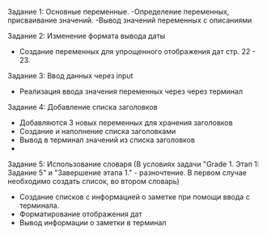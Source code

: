 Задание 1: Основные переменные.
-Определение переменных, присваивание значений.
-Вывод значений переменных с описаниями

Задание 2: Изменение формата вывода даты
- Создание переменных для упрощенного отображения дат стр. 22 - 23.

Задание 3: Ввод данных через input
- Реализация ввода значения переменных через через терминал

Задание 4: Добавление списка заголовков
- Добавляются 3 новых переменных для хранения заголовков
- Создание и наполнение списка заголовками
- Вывод в терминал значений из списка заголовков
- 
Задание 5: Использование словаря (В условиях задачи "Grade 1. Этап 1: Задание 5" и "Завершение этапа 1." - разночтение. В первом случае необходимо создать список, во втором словарь)
- Создание списков с информацией о заметке при помощи ввода с терминала.
-  Форматирование отображения дат
-  Вывод информации о заметки в терминал

